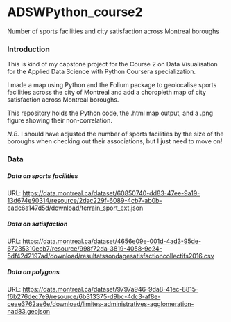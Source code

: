 # ADSWPython_course2

Number of sports facilities and city satisfaction across Montreal boroughs

### Introduction

This is kind of my capstone project for the Course 2 on Data Visualisation for the Applied Data Science with Python Coursera specialization.

I made a map using Python and the Folium package to geolocalise sports facilities across the city of Montreal and add a choropleth map of city satisfaction across Montreal boroughs. 

This repository holds the Python code, the .html map output, and a .png figure showing their non-correlation.

*N.B.* I should have adjusted the number of sports facilities by the size of the boroughs when checking out their associations, but I just need to move on!

### Data

##### Data on sports facilities

URL: https://data.montreal.ca/dataset/60850740-dd83-47ee-9a19-13d674e90314/resource/2dac229f-6089-4cb7-ab0b-eadc6a147d5d/download/terrain_sport_ext.json

##### Data on satisfaction 

URL: https://data.montreal.ca/dataset/4656e09e-001d-4ad3-95de-67235310ecb7/resource/998f72da-3819-4058-9e24-5df42d2197ad/download/resultatssondagesatisfactioncollectifs2016.csv

##### Data on polygons

URL: https://data.montreal.ca/dataset/9797a946-9da8-41ec-8815-f6b276dec7e9/resource/6b313375-d9bc-4dc3-af8e-ceae3762ae6e/download/limites-administratives-agglomeration-nad83.geojson
